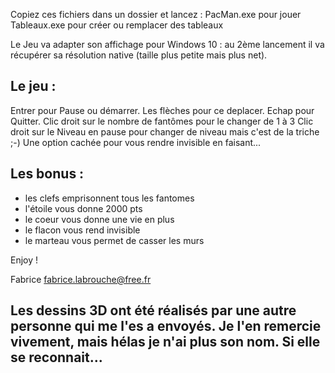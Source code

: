 
Copiez ces fichiers dans un dossier et lancez :
PacMan.exe pour jouer
Tableaux.exe pour créer ou remplacer des tableaux

Le Jeu va adapter son affichage pour Windows 10 :
au 2ème lancement il va récupérer sa résolution native (taille plus petite mais plus net).


Le jeu :
--------
Entrer pour Pause ou démarrer.
Les flèches pour ce deplacer.
Echap pour Quitter.
Clic droit sur le nombre de fantômes pour le changer de 1 à 3
Clic droit sur le Niveau en pause pour changer de niveau mais c'est de la triche ;-)
Une option cachée pour vous rendre invisible en faisant...


Les bonus :
-----------
- les clefs emprisonnent tous les fantomes
- l'étoile vous donne 2000 pts
- le coeur vous donne une vie en plus
- le flacon vous rend invisible
- le marteau vous permet de casser les murs


Enjoy !

Fabrice
<fabrice.labrouche@free.fr>

Les dessins 3D ont été réalisés par une autre personne qui me l'es a envoyés. 
Je l'en remercie vivement, mais hélas je n'ai plus son nom. Si elle se reconnait...
-
